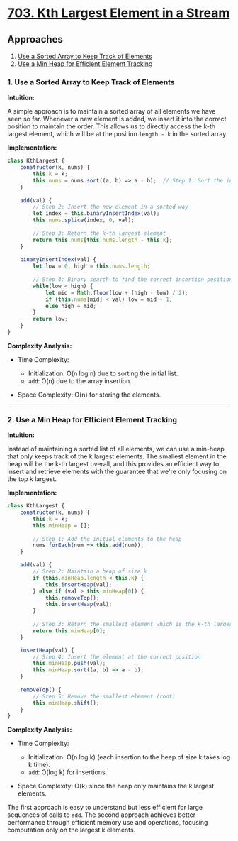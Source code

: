 # [703. Kth Largest Element in a Stream](https://leetcode.com/problems/kth-largest-element-in-a-stream/)

## Approaches

1. [Use a Sorted Array to Keep Track of Elements](#1-use-a-sorted-array-to-keep-track-of-elements)
2. [Use a Min Heap for Efficient Element Tracking](#2-use-a-min-heap-for-efficient-element-tracking)

### 1. Use a Sorted Array to Keep Track of Elements

**Intuition:**

A simple approach is to maintain a sorted array of all elements we have seen so far. Whenever a new element is added, we insert it into the correct position to maintain the order. This allows us to directly access the k-th largest element, which will be at the position `length - k` in the sorted array.

**Implementation:**

```javascript
class KthLargest {
    constructor(k, nums) {
        this.k = k;
        this.nums = nums.sort((a, b) => a - b);  // Step 1: Sort the initial array
    }
    
    add(val) {
        // Step 2: Insert the new element in a sorted way
        let index = this.binaryInsertIndex(val);
        this.nums.splice(index, 0, val);
        
        // Step 3: Return the k-th largest element
        return this.nums[this.nums.length - this.k];
    }
    
    binaryInsertIndex(val) {
        let low = 0, high = this.nums.length;
        
        // Step 4: Binary search to find the correct insertion position
        while(low < high) {
            let mid = Math.floor(low + (high - low) / 2);
            if (this.nums[mid] < val) low = mid + 1;
            else high = mid;
        }
        return low;
    }
}
```

**Complexity Analysis:**

- Time Complexity:
  - Initialization: O(n log n) due to sorting the initial list.
  - `add`: O(n) due to the array insertion.

- Space Complexity: O(n) for storing the elements.

---

### 2. Use a Min Heap for Efficient Element Tracking

**Intuition:**

Instead of maintaining a sorted list of all elements, we can use a min-heap that only keeps track of the k largest elements. The smallest element in the heap will be the k-th largest overall, and this provides an efficient way to insert and retrieve elements with the guarantee that we're only focusing on the top k largest.

**Implementation:**

```javascript
class KthLargest {
    constructor(k, nums) {
        this.k = k;
        this.minHeap = [];
        
        // Step 1: Add the initial elements to the heap
        nums.forEach(num => this.add(num));
    }

    add(val) {
        // Step 2: Maintain a heap of size k
        if (this.minHeap.length < this.k) {
            this.insertHeap(val);
        } else if (val > this.minHeap[0]) {
            this.removeTop();
            this.insertHeap(val);
        }
        
        // Step 3: Return the smallest element which is the k-th largest
        return this.minHeap[0];
    }

    insertHeap(val) {
        // Step 4: Insert the element at the correct position
        this.minHeap.push(val);
        this.minHeap.sort((a, b) => a - b);
    }
    
    removeTop() {
        // Step 5: Remove the smallest element (root)
        this.minHeap.shift();
    }
}
```

**Complexity Analysis:**

- Time Complexity:
  - Initialization: O(n log k) (each insertion to the heap of size k takes log k time).
  - `add`: O(log k) for insertions.

- Space Complexity: O(k) since the heap only maintains the k largest elements.

The first approach is easy to understand but less efficient for large sequences of calls to `add`. The second approach achieves better performance through efficient memory use and operations, focusing computation only on the largest k elements.

